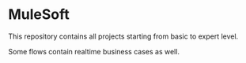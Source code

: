 # MuleSoft
This repository contains all projects starting from basic to expert level.

Some flows contain realtime business cases as well.
